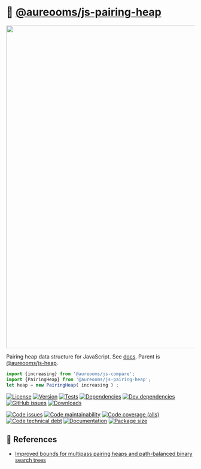 :cherries: [@aureooms/js-pairing-heap](https://aureooms.github.io/js-pairing-heap)
==

<img src="https://cdn.rawgit.com/aureooms/js-pairing-heap/main/media/sketch.svg" width="864">

Pairing heap data structure for JavaScript.
See [docs](https://aureooms.github.io/js-pairing-heap/index.html).
Parent is [@aureooms/js-heap](https://github.com/aureooms/js-heap).

```js
import {increasing} from '@aureooms/js-compare';
import {PairingHeap} from '@aureooms/js-pairing-heap';
let heap = new PairingHeap( increasing ) ;
```

[![License](https://img.shields.io/github/license/aureooms/js-pairing-heap.svg)](https://raw.githubusercontent.com/aureooms/js-pairing-heap/main/LICENSE)
[![Version](https://img.shields.io/npm/v/@aureooms/js-pairing-heap.svg)](https://www.npmjs.org/package/@aureooms/js-pairing-heap)
[![Tests](https://img.shields.io/github/workflow/status/aureooms/js-pairing-heap/ci:test?event=push&label=tests)](https://github.com/aureooms/js-pairing-heap/actions/workflows/ci:test.yml?query=branch:main)
[![Dependencies](https://img.shields.io/david/aureooms/js-pairing-heap.svg)](https://david-dm.org/aureooms/js-pairing-heap)
[![Dev dependencies](https://img.shields.io/david/dev/aureooms/js-pairing-heap.svg)](https://david-dm.org/aureooms/js-pairing-heap?type=dev)
[![GitHub issues](https://img.shields.io/github/issues/aureooms/js-pairing-heap.svg)](https://github.com/aureooms/js-pairing-heap/issues)
[![Downloads](https://img.shields.io/npm/dm/@aureooms/js-pairing-heap.svg)](https://www.npmjs.org/package/@aureooms/js-pairing-heap)

[![Code issues](https://img.shields.io/codeclimate/issues/aureooms/js-pairing-heap.svg)](https://codeclimate.com/github/aureooms/js-pairing-heap/issues)
[![Code maintainability](https://img.shields.io/codeclimate/maintainability/aureooms/js-pairing-heap.svg)](https://codeclimate.com/github/aureooms/js-pairing-heap/trends/churn)
[![Code coverage (alls)](https://img.shields.io/coveralls/github/aureooms/js-pairing-heap/main.svg)](https://coveralls.io/r/aureooms/js-pairing-heap)
[![Code technical debt](https://img.shields.io/codeclimate/tech-debt/aureooms/js-pairing-heap.svg)](https://codeclimate.com/github/aureooms/js-pairing-heap/trends/technical_debt)
[![Documentation](https://aureooms.github.io/js-pairing-heap/badge.svg)](https://aureooms.github.io/js-pairing-heap/source.html)
[![Package size](https://img.shields.io/bundlephobia/minzip/@aureooms/js-pairing-heap)](https://bundlephobia.com/result?p=@aureooms/js-pairing-heap)


## :scroll: References

  - [Improved bounds for multipass pairing heaps and path-balanced binary search trees](https://arxiv.org/abs/1806.08692)
